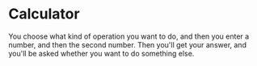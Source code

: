 # Calculator
You choose what kind of operation you want to do, and then you enter a number, and then the second number. Then you'll get your answer, and you'll be asked whether you want to do something else.
